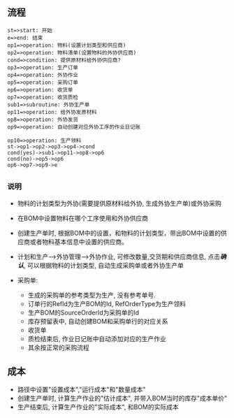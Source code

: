## 

## 流程

```flowchart
st=>start: 开始
e=>end: 结束
op1=>operation: 物料(设置计划类型和供应商) 
op2=>operation: 物料清单(设置物料的外协供应商)
cond=>condition: 提供原材料给外协供应商?
op3=>operation: 生产订单
op4=>operation: 外协作业
op5=>operation: 采购订单
op6=>operation: 收货单
op7=>operation: 收货质检
sub1=>subroutine: 外协生产单
op11=>operation: 给外协发原材料
op8=>operation: 外协发货
op9=>operation: 自动创建对应外协工序的作业日记账

op10=>operation: 生产领料
st->op1->op2->op3->op4->cond
cond(yes)->sub1->op11->op8->op6
cond(no)->op5->op6
op6->op7->op9->e
```

## 

### 说明

- 物料的计划类型为外协(需要提供原材料给外协, 生成外协生产单)或外协采购

- 在BOM中设置物料在哪个工序使用和外协供应商

- 创建生产单时, 根据BOM中的设置，和物料的计划类型，带出BOM中设置的供应商或者物料基本信息中设置的供应商。

- 计划和生产-->外协管理-->外协作业, 可修改数量,交货期和供应商信息, 点击***确认***, 可以根据物料的计划类型, 自动生成采购单或者外协生产单

- 采购单:
  
  - 生成的采购单的参考类型为生产,  没有参考单号. 
  - 订单行的RefId为生产BOM的Id, RefOrderType为生产领料
  - 生产BOM的SourceOrderId为采购单的Id
  - 库存预留表中, 自动创建BOM和采购单行的对应关系
  - 收货单
  - 质检结束后, 作业日记账中自动添加对应的生产作业
  - 其余按正常的采购流程

## 成本

- 路径中设置"设置成本","运行成本"和"数量成本"
- 创建生产单时, 计算生产作业的"估计成本", 并带入BOM当时的库存"成本单价"
- 生产结束后, 计算生产作业的"实际成本", 和BOM的实际成本
